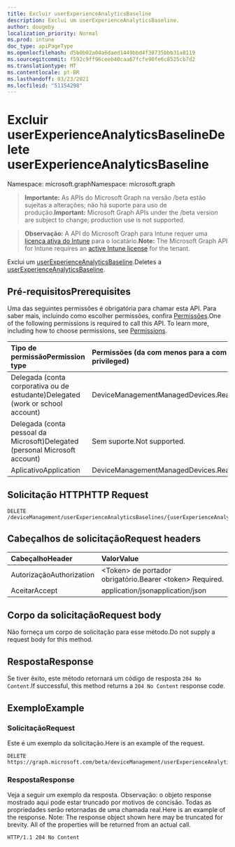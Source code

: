 ```yaml
---
title: Excluir userExperienceAnalyticsBaseline
description: Exclui um userExperienceAnalyticsBaseline.
author: dougeby
localization_priority: Normal
ms.prod: intune
doc_type: apiPageType
ms.openlocfilehash: d5b0b02a04a6daed1449bbd4f38735bbb31a8119
ms.sourcegitcommit: f592c9ff96ceeb40caa67fcfe90fe6c8525cb7d2
ms.translationtype: MT
ms.contentlocale: pt-BR
ms.lasthandoff: 03/23/2021
ms.locfileid: "51154298"
---
```

# <a name="delete-userexperienceanalyticsbaseline"></a><span data-ttu-id="71d22-103">Excluir userExperienceAnalyticsBaseline</span><span class="sxs-lookup"><span data-stu-id="71d22-103">Delete userExperienceAnalyticsBaseline</span></span>

<span data-ttu-id="71d22-104">Namespace: microsoft.graph</span><span class="sxs-lookup"><span data-stu-id="71d22-104">Namespace: microsoft.graph</span></span>

> <span data-ttu-id="71d22-105">**Importante:** As APIs do Microsoft Graph na versão /beta estão sujeitas a alterações; não há suporte para uso de produção.</span><span class="sxs-lookup"><span data-stu-id="71d22-105">**Important:** Microsoft Graph APIs under the /beta version are subject to change; production use is not supported.</span></span>

> <span data-ttu-id="71d22-106">**Observação:** A API do Microsoft Graph para Intune requer uma [licença ativa do Intune](https://go.microsoft.com/fwlink/?linkid=839381) para o locatário.</span><span class="sxs-lookup"><span data-stu-id="71d22-106">**Note:** The Microsoft Graph API for Intune requires an [active Intune license](https://go.microsoft.com/fwlink/?linkid=839381) for the tenant.</span></span>

<span data-ttu-id="71d22-107">Exclui um [userExperienceAnalyticsBaseline](../resources/intune-devices-userexperienceanalyticsbaseline.md).</span><span class="sxs-lookup"><span data-stu-id="71d22-107">Deletes a [userExperienceAnalyticsBaseline](../resources/intune-devices-userexperienceanalyticsbaseline.md).</span></span>

## <a name="prerequisites"></a><span data-ttu-id="71d22-108">Pré-requisitos</span><span class="sxs-lookup"><span data-stu-id="71d22-108">Prerequisites</span></span>
<span data-ttu-id="71d22-p101">Uma das seguintes permissões é obrigatória para chamar esta API. Para saber mais, incluindo como escolher permissões, confira [Permissões](/graph/permissions-reference).</span><span class="sxs-lookup"><span data-stu-id="71d22-p101">One of the following permissions is required to call this API. To learn more, including how to choose permissions, see [Permissions](/graph/permissions-reference).</span></span>

|<span data-ttu-id="71d22-111">Tipo de permissão</span><span class="sxs-lookup"><span data-stu-id="71d22-111">Permission type</span></span>|<span data-ttu-id="71d22-112">Permissões (da com menos para a com mais privilégios)</span><span class="sxs-lookup"><span data-stu-id="71d22-112">Permissions (from least to most privileged)</span></span>|
|:---|:---|
|<span data-ttu-id="71d22-113">Delegada (conta corporativa ou de estudante)</span><span class="sxs-lookup"><span data-stu-id="71d22-113">Delegated (work or school account)</span></span>|<span data-ttu-id="71d22-114">DeviceManagementManagedDevices.ReadWrite.All</span><span class="sxs-lookup"><span data-stu-id="71d22-114">DeviceManagementManagedDevices.ReadWrite.All</span></span>|
|<span data-ttu-id="71d22-115">Delegada (conta pessoal da Microsoft)</span><span class="sxs-lookup"><span data-stu-id="71d22-115">Delegated (personal Microsoft account)</span></span>|<span data-ttu-id="71d22-116">Sem suporte.</span><span class="sxs-lookup"><span data-stu-id="71d22-116">Not supported.</span></span>|
|<span data-ttu-id="71d22-117">Aplicativo</span><span class="sxs-lookup"><span data-stu-id="71d22-117">Application</span></span>|<span data-ttu-id="71d22-118">DeviceManagementManagedDevices.ReadWrite.All</span><span class="sxs-lookup"><span data-stu-id="71d22-118">DeviceManagementManagedDevices.ReadWrite.All</span></span>|

## <a name="http-request"></a><span data-ttu-id="71d22-119">Solicitação HTTP</span><span class="sxs-lookup"><span data-stu-id="71d22-119">HTTP Request</span></span>
<!-- {
  "blockType": "ignored"
}
-->
``` http
DELETE /deviceManagement/userExperienceAnalyticsBaselines/{userExperienceAnalyticsBaselineId}
```

## <a name="request-headers"></a><span data-ttu-id="71d22-120">Cabeçalhos de solicitação</span><span class="sxs-lookup"><span data-stu-id="71d22-120">Request headers</span></span>
|<span data-ttu-id="71d22-121">Cabeçalho</span><span class="sxs-lookup"><span data-stu-id="71d22-121">Header</span></span>|<span data-ttu-id="71d22-122">Valor</span><span class="sxs-lookup"><span data-stu-id="71d22-122">Value</span></span>|
|:---|:---|
|<span data-ttu-id="71d22-123">Autorização</span><span class="sxs-lookup"><span data-stu-id="71d22-123">Authorization</span></span>|<span data-ttu-id="71d22-124">&lt;Token&gt; de portador obrigatório.</span><span class="sxs-lookup"><span data-stu-id="71d22-124">Bearer &lt;token&gt; Required.</span></span>|
|<span data-ttu-id="71d22-125">Aceitar</span><span class="sxs-lookup"><span data-stu-id="71d22-125">Accept</span></span>|<span data-ttu-id="71d22-126">application/json</span><span class="sxs-lookup"><span data-stu-id="71d22-126">application/json</span></span>|

## <a name="request-body"></a><span data-ttu-id="71d22-127">Corpo da solicitação</span><span class="sxs-lookup"><span data-stu-id="71d22-127">Request body</span></span>
<span data-ttu-id="71d22-128">Não forneça um corpo de solicitação para esse método.</span><span class="sxs-lookup"><span data-stu-id="71d22-128">Do not supply a request body for this method.</span></span>

## <a name="response"></a><span data-ttu-id="71d22-129">Resposta</span><span class="sxs-lookup"><span data-stu-id="71d22-129">Response</span></span>
<span data-ttu-id="71d22-130">Se tiver êxito, este método retornará um código de resposta `204 No Content`.</span><span class="sxs-lookup"><span data-stu-id="71d22-130">If successful, this method returns a `204 No Content` response code.</span></span>

## <a name="example"></a><span data-ttu-id="71d22-131">Exemplo</span><span class="sxs-lookup"><span data-stu-id="71d22-131">Example</span></span>

### <a name="request"></a><span data-ttu-id="71d22-132">Solicitação</span><span class="sxs-lookup"><span data-stu-id="71d22-132">Request</span></span>
<span data-ttu-id="71d22-133">Este é um exemplo da solicitação.</span><span class="sxs-lookup"><span data-stu-id="71d22-133">Here is an example of the request.</span></span>
``` http
DELETE https://graph.microsoft.com/beta/deviceManagement/userExperienceAnalyticsBaselines/{userExperienceAnalyticsBaselineId}
```

### <a name="response"></a><span data-ttu-id="71d22-134">Resposta</span><span class="sxs-lookup"><span data-stu-id="71d22-134">Response</span></span>
<span data-ttu-id="71d22-p102">Veja a seguir um exemplo da resposta. Observação: o objeto response mostrado aqui pode estar truncado por motivos de concisão. Todas as propriedades serão retornadas de uma chamada real.</span><span class="sxs-lookup"><span data-stu-id="71d22-p102">Here is an example of the response. Note: The response object shown here may be truncated for brevity. All of the properties will be returned from an actual call.</span></span>
``` http
HTTP/1.1 204 No Content
```




